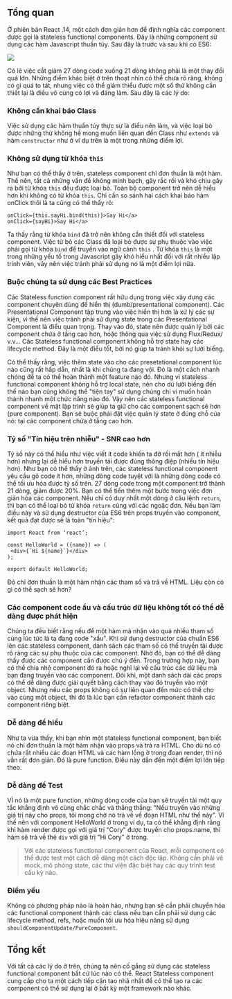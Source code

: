 ## Tổng quan

Ở phiên bản React .14, một cách đơn giản hơn để định nghĩa các component được gọi là stateless functional components. Đây là những component sử dụng các hàm Javascript thuần túy. Sau đây là trước và sau khi có ES6:

![](https://images.viblo.asia/c7f29641-5a0e-46b5-ba5e-2c0bf8f1f3ae.png)

Có lẽ việc cắt giảm 27 dòng code xuống 21 dòng không phải là một thay đổi quá lớn. Những điểm khác biệt ở trên thoạt nhìn có thể chưa rõ ràng, không có gì quá to tát, nhưng việc có thể giảm thiểu được một số thứ không cần thiết lại là điều vô cùng có lợi và đáng làm. Sau đây là các lý do:

### Không cần khai báo Class
Việc sử dụng các hàm thuần túy thực sự là điều nên làm, và việc loại bỏ được những thứ không hề mong muốn liên quan đến Class như `extends` và hàm `constructor` như ở ví dụ trên là một trong những điểm lợi.

### Không sử dụng từ khóa `this`
Như bạn có thể thấy ở trên, stateless component chỉ đơn thuần là một hàm. Thế nên, tất cả những vấn đề không minh bạch, gây rắc rối và khó chịu gây ra bởi từ khóa `this` đều được loại bỏ. Toàn bộ component trở nên dễ hiểu hơn khi không có từ khóa `this`. Chỉ cần so sánh hai cách khai báo hàm onClick thôi là ta cũng có thể thấy rõ:

```
onClick={this.sayHi.bind(this)}>Say Hi</a>
onClick={sayHi}>Say Hi</a>
```

Ta thấy rằng từ khóa `bind` đã trở nên không cần thiết đối với stateless component. Việc từ bỏ các Class đã loại bỏ được sự phụ thuộc vào việc phải gọi từ khóa `bind` để truyền vào ngữ cảnh `this` . Từ khóa `this` là một trong những yếu tố trong Javascript gây khó hiểu nhất đối với rất nhiều lập trình viên, vây nên việc tránh phải sử dụng nó là một điểm lợi nữa.

### Buộc chúng ta sử dụng các Best Practices
Các Stateless function component rất hữu dụng trong việc xây dựng các component chuyên dùng để hiển thị (dumb/presentational component). Các Presentational Component tập trung vào việc hiển thị hơn là xử lý các sự kiện, vì thế nên việc tránh phải sử dụng state trong các Presentational Component là điều quan trọng. Thay vào đó, state nên được quản lý bởi các component chứa ở tầng cao hơn, hoặc thông qua việc sử dụng Flux/Redux/ v.v... Các Stateless functional component không hỗ trợ state hay các lifecycle method. Đây là một điều tốt, bởi nó giúp ta tránh khỏi sự lười biếng.

Có thể thấy rằng, việc thêm state vào cho các presetational component lúc nào cũng rất hấp dẫn, nhất là khi chúng ta đang vội. Đó là một cách nhanh chóng để ta có thể hoàn thành một feature nào đó. Nhưng vì stateless functional component không hỗ trợ local state, nên cho dù lười biếng đến thế nào bạn cũng không thể "tiện tay" sử dụng chúng chỉ vì muốn hoàn thành nhanh một chức năng nào đó. Vậy nên các stateless functional component về mặt lập trình sẽ giúp ta giữ cho các component sạch sẽ hơn (pure component). Bạn sẽ buộc phải đặt việc quản lý state ở đúng chỗ của nó: tại các component chứa ở tầng cao hơn.

### Tỷ số "Tín hiệu trên nhiễu" - SNR cao hơn
Tỷ số này có thể hiểu như việc viết ít code khiến ta đỡ rối mắt hơn ( ít nhiễu hơn) nhưng lại dễ hiểu hơn truyền tải được đúng thông điệp (nhiều tín hiệu hơn). Như bạn có thể thấy ở ảnh trên, các stateless functional component yêu cầu gõ code ít hơn, những dòng code tuyệt vời là những dòng code có thể tối ưu hóa được tỷ số trên. 27 dòng code trong một component trở thành 21 dòng, giảm được 20%. Bạn có thể tiến thêm một bước trong việc đơn giản hóa các component. Nếu chỉ có duy nhất một dòng ở câu lệnh `return`, thì bạn có thể loại bỏ từ khóa `return` cùng với các ngoặc đơn. Nếu bạn làm điều này và sử dụng destructor của ES6 trên props truyền vào component, kết quả đạt được sẽ là toàn "tín hiệu":

```
import React from ‘react’;

const HelloWorld = ({name}) => (
 <div>{`Hi ${name}`}</div>
);

export default HelloWorld;
```

Đó chỉ đơn thuần là một hàm nhận các tham số và trả về HTML. Liệu còn có gì có thể sạch sẽ hơn?

### Các component code ẩu và cấu trúc dữ liệu không tốt có thể dễ dàng được phát hiện
Chúng ta đều biết rằng nếu để một hàm mà nhận vào quá nhiều tham số cùng lúc tức là ta đang code "xấu". Khi sử dụng destructor của chuẩn ES6 lên các stateless component, danh sách các tham số có thể truyền tải được rõ ràng các sự phụ thuộc của các component. Nhờ đó, bạn có thể dễ dàng thấy được các component cần được chú ý đến. Trong trường hợp này, bạn có thể chia nhỏ component đó ra hoặc nghĩ lại về cấu trúc các dữ liệu mà bạn đang truyền vào các component. Đôi khi, một danh sách dài các props có thể dễ dàng được giải quyết bằng cách thay vào đó truyền vào một object. Nhưng nếu các props không có sự liên quan đến mức có thể cho vào cùng một object, thì đó là lúc bạn cần refactor component thành các component riêng biệt.

### Dễ dàng để hiểu
Như ta vừa thấy, khi bạn nhìn một stateless functional component, bạn biết nó chỉ đơn thuần là một hàm nhận vào props và trả ra HTML. Cho dù nó có chứa rất nhiều các đoạn HTML và các hàm lồng ở trong đoạn render, thì nó vẫn rất đơn giản. Đó là pure function. Điều này dẫn đến một điểm lợi lớn tiếp theo.

### Dễ dàng để Test
VÌ nó là một pure function, những dòng code của bạn sẽ truyền tải một quy tắc khẳng định vô cùng chắc chắc và thẳng thắng: "Nếu truyền vào những giá trị này cho props, tôi mong chờ nó trả về về đoạn HTML như thế này". Vì thế nên với component HelloWorld ở trong ví dụ, ta có thể khẳng định rằng khi hàm render được gọi với giá trị "Cory" được truyền cho props.name, thì hàm sẽ trả về thẻ `div` với giá trị "Hi Cory" ở trong.

> Với các stateless functional component của React, mỗi component có thể được test một cách dễ dàng một cách độc lập. Không cần phải vẽ mock, mô phỏng state, các thư viện đặc biệt hay các quy trình test cầu kỳ nào.

### Điểm yếu
Không có phương pháp nào là hoàn hảo, nhưng bạn sẽ cần phải chuyển hóa các functional component thành các class nếu bạn cần phải sử dụng các lifecycle method, refs, hoặc muốn tối ưu hóa hiệu năng sử dụng `shouldComponentUpdate/PureComponent`. 

## Tổng kết
Với tất cả các lý do ở trên, chúng ta nên cố gắng sử dụng các stateless functional component bất cứ lúc nào có thể. React Stateless component cung cấp cho ta một cách tiếp cận tao nhã nhất để có thể tạo ra các component có thể sử dụng lại ở bất kỳ một framework nào khác.